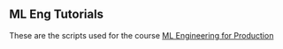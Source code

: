 ## ML Eng Tutorials

These are the scripts used for the course [ML Engineering for Production](https://www.coursera.org/specializations/machine-learning-engineering-for-production-mlops) 